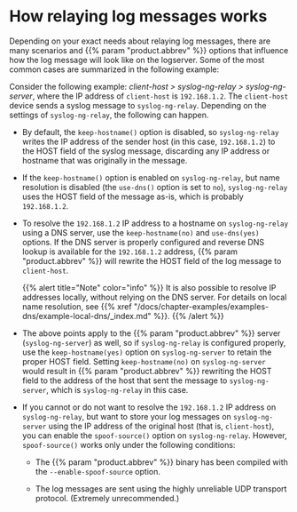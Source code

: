 ---
---
<!-- DISCLAIMER: This file is based on the syslog-ng Open Source Edition documentation https://github.com/balabit/syslog-ng-ose-guides/commit/2f4a52ee61d1ea9ad27cb4f3168b95408fddfdf2 and is used under the terms of The syslog-ng Open Source Edition Documentation License. The file has been modified by Axoflow. -->
# How relaying log messages works

Depending on your exact needs about relaying log messages, there are many scenarios and {{% param "product.abbrev" %}} options that influence how the log message will look like on the logserver. Some of the most common cases are summarized in the following example:

Consider the following example: *client-host \> syslog-ng-relay \> syslog-ng-server*, where the IP address of `client-host` is `192.168.1.2`. The `client-host` device sends a syslog message to `syslog-ng-relay`. Depending on the settings of `syslog-ng-relay`, the following can happen.

  - By default, the `keep-hostname()` option is disabled, so `syslog-ng-relay` writes the IP address of the sender host (in this case, `192.168.1.2`) to the HOST field of the syslog message, discarding any IP address or hostname that was originally in the message.

  - If the `keep-hostname()` option is enabled on `syslog-ng-relay`, but name resolution is disabled (the `use-dns()` option is set to `no`), `syslog-ng-relay` uses the HOST field of the message as-is, which is probably `192.168.1.2`.

  - To resolve the `192.168.1.2` IP address to a hostname on `syslog-ng-relay` using a DNS server, use the `keep-hostname(no)` and `use-dns(yes)` options. If the DNS server is properly configured and reverse DNS lookup is available for the `192.168.1.2` address, {{% param "product.abbrev" %}} will rewrite the HOST field of the log message to `client-host`.
    
    {{% alert title="Note" color="info" %}}
It is also possible to resolve IP addresses locally, without relying on the DNS server. For details on local name resolution, see {{% xref "/docs/chapter-examples/examples-dns/example-local-dns/_index.md" %}}.
    {{% /alert %}}

  - The above points apply to the {{% param "product.abbrev" %}} server (`syslog-ng-server`) as well, so if `syslog-ng-relay` is configured properly, use the `keep-hostname(yes)` option on `syslog-ng-server` to retain the proper HOST field. Setting `keep-hostname(no)` on `syslog-ng-server` would result in {{% param "product.abbrev" %}} rewriting the HOST field to the address of the host that sent the message to `syslog-ng-server`, which is `syslog-ng-relay` in this case.

  - If you cannot or do not want to resolve the `192.168.1.2` IP address on `syslog-ng-relay`, but want to store your log messages on `syslog-ng-server` using the IP address of the original host (that is, `client-host`), you can enable the `spoof-source()` option on `syslog-ng-relay`. However, `spoof-source()` works only under the following conditions:
    
      - The {{% param "product.abbrev" %}} binary has been compiled with the `--enable-spoof-source` option.
    
      - The log messages are sent using the highly unreliable UDP transport protocol. (Extremely unrecommended.)

